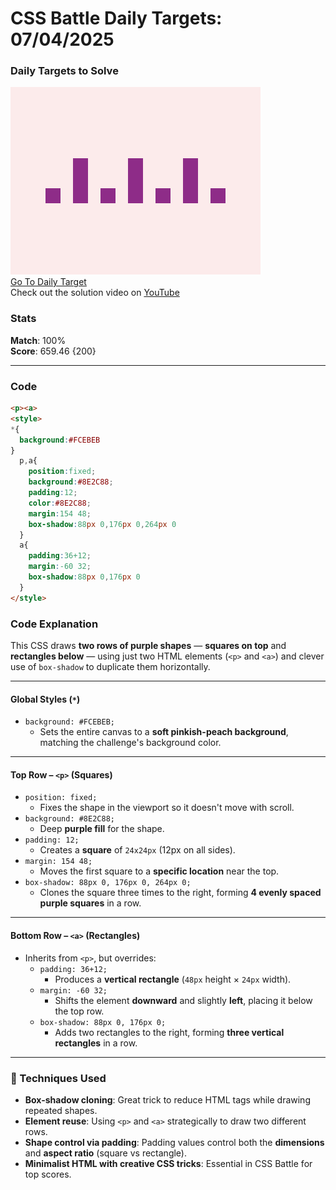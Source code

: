 # CSS Battle Daily Targets: 07/04/2025

### Daily Targets to Solve

![picture of daily target](./images/07.png)  
[Go To Daily Target](https://cssbattle.dev/play/Bgmy61ozMHMMmQrOu6Aq)  
Check out the solution video on [YouTube](https://youtube.com/shorts/hKq1JRbOCvg)

### Stats

**Match**: 100%  
**Score**: 659.46 {200}

---

### Code
```html
<p><a>
<style>
*{
  background:#FCEBEB
}
  p,a{
    position:fixed;
    background:#8E2C88;
    padding:12;
    color:#8E2C88;
    margin:154 48;
    box-shadow:88px 0,176px 0,264px 0
  }
  a{
    padding:36+12;
    margin:-60 32;
    box-shadow:88px 0,176px 0
  }
</style>
```

### **Code Explanation**

This CSS draws **two rows of purple shapes** — **squares on top** and **rectangles below** — using just two HTML elements (`<p>` and `<a>`) and clever use of `box-shadow` to duplicate them horizontally.

---

#### **Global Styles (`*`)**
- `background: #FCEBEB;`  
  - Sets the entire canvas to a **soft pinkish-peach background**, matching the challenge's background color.

---

#### **Top Row – `<p>` (Squares)**
- `position: fixed;`  
  - Fixes the shape in the viewport so it doesn't move with scroll.
- `background: #8E2C88;`  
  - Deep **purple fill** for the shape.
- `padding: 12;`  
  - Creates a **square** of `24x24px` (12px on all sides).
- `margin: 154 48;`  
  - Moves the first square to a **specific location** near the top.
- `box-shadow: 88px 0, 176px 0, 264px 0;`  
  - Clones the square three times to the right, forming **4 evenly spaced purple squares** in a row.

---

#### **Bottom Row – `<a>` (Rectangles)**
- Inherits from `<p>`, but overrides:
  - `padding: 36+12;`  
    - Produces a **vertical rectangle** (`48px` height × `24px` width).
  - `margin: -60 32;`  
    - Shifts the element **downward** and slightly **left**, placing it below the top row.
  - `box-shadow: 88px 0, 176px 0;`  
    - Adds two rectangles to the right, forming **three vertical rectangles** in a row.

---

### 🧠 Techniques Used
- **Box-shadow cloning**: Great trick to reduce HTML tags while drawing repeated shapes.
- **Element reuse**: Using `<p>` and `<a>` strategically to draw two different rows.
- **Shape control via padding**: Padding values control both the **dimensions** and **aspect ratio** (square vs rectangle).
- **Minimalist HTML with creative CSS tricks**: Essential in CSS Battle for top scores.
